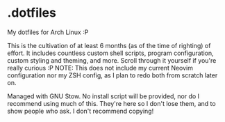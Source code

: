 # .dotfiles
My dotfiles for Arch Linux :P

This is the cultivation of at least 6 months (as of the time of righting) of effort. It includes countless custom shell scripts, program configuration, custom styling and theming, and more. Scroll through it yourself if you're really curious :P
NOTE: This does not include my current Neovim configuration nor my ZSH config, as I plan to redo both from scratch later on.

Managed with GNU Stow. No install script will be provided, nor do I recommend using much of this. They're here so I don't lose them, and to show people who ask. I don't recommend copying!
